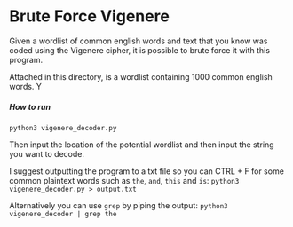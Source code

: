 # Brute Force Vigenere

Given a wordlist of common english words and text that you know was coded using the Vigenere cipher, it is possible to brute force it with this program.

Attached in this directory, is a wordlist containing 1000 common english words. Y

##### How to run

```python3 vigenere_decoder.py```

Then input the location of the potential wordlist and then input the string you want to decode.

I suggest outputting the program to a txt file so you can CTRL + F for some common plaintext words such as ```the```, ```and```, ```this``` and ```is```: ```python3 vigenere_decoder.py > output.txt```

Alternatively you can use ```grep``` by piping the output: ```python3 vigenere_decoder | grep the```

